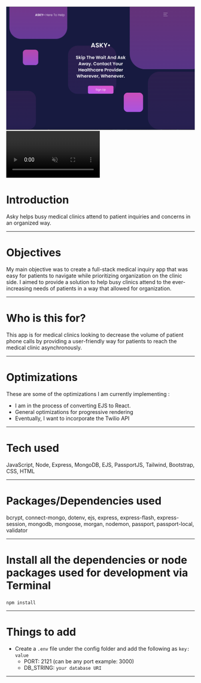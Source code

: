 <img src="public/imgs/askyHomePage.png"></img>
<video width="250" autoplay muted>
  <source src="./public/imgs/askyvid.mp4" type="video/web">
</video>



# Introduction

Asky helps busy medical clinics attend to patient inquiries and concerns in an organized way.

---

# Objectives

My main objective was to create a full-stack medical inquiry app that was easy for patients to navigate while prioritizing organization on the clinic side. I aimed to provide a solution to help busy clinics attend to the ever-increasing needs of patients in a way that allowed for organization. 

---

# Who is this for? 

This app is for medical clinics looking to decrease the volume of patient phone calls by providing a user-friendly way for patients to reach the medical clinic asynchronously. 

---

# Optimizations 

  These are some of the optimizations I am currently implementing :
  
- I am in the process of converting EJS to React.
- General optimizations for progressive rendering
- Eventually, I want to incorporate the Twilio API

---

# Tech used 

JavaScript, Node, Express, MongoDB, EJS, PassportJS, Tailwind, Bootstrap, CSS, HTML

---

# Packages/Dependencies used 

bcrypt, connect-mongo, dotenv, ejs, express, express-flash, express-session, mongodb, mongoose, morgan, nodemon, passport, passport-local, validator

---

# Install all the dependencies or node packages used for development via Terminal

`npm install` 

---

# Things to add

- Create a `.env` file under the config folder and add the following as `key: value` 
  - PORT: 2121 (can be any port example: 3000) 
  - DB_STRING: `your database URI` 
 ---
